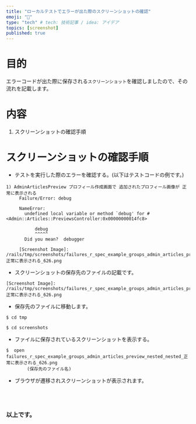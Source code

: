 ```yaml
---
title: "ローカルテストでエラーが出た際のスクリーンショットの確認"
emoji: "📸"
type: "tech" # tech: 技術記事 / idea: アイデア
topics: [screenshot]
published: true
---
```

# 目的
エラーコードが出た際に保存される`スクリーンショット`を確認しましたので、その流れを記載します。
# 内容
1. スクリーンショットの確認手順
# スクリーンショットの確認手順
- テストを実行した際のエラーを確認する。(以下はテストコードの例です。)
```
1) AdminArticlesPreview プロフィール作成画面で 追加されたプロフィール画像が 正常に表示される
     Failure/Error: debug
     
     NameError:
       undefined local variable or method `debug' for #<Admin::Articles::PreviewsController:0x00000000014fc8>
     
           debug
           ^^^^^
       Did you mean?  debugger
     
     [Screenshot Image]: /rails/tmp/screenshots/failures_r_spec_example_groups_admin_articles_preview_nested_nested_正常に表示される_626.png
```
- スクリーンショットの保存先のファイルの記載です。
```
[Screenshot Image]: /rails/tmp/screenshots/failures_r_spec_example_groups_admin_articles_preview_nested_nested_正常に表示される_626.png
```
- 保存先のファイルに移動します。
```
$ cd tmp

$ cd screenshots
```
- ファイルに保存されているスクリーンショットを表示する。
```
$  open failures_r_spec_example_groups_admin_articles_preview_nested_nested_正常に表示される_626.png
        (保存先のファイル名)
```
- ブラウザが遷移されスクリーンショットが表示されます。


<br>
<br>

### 以上です。

<br>
<br>
<br>